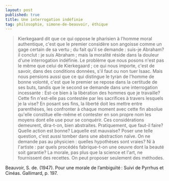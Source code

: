 ```yaml
---
layout: post
published: true
title: Une interrogation indéfinie
tag: philosophie, simone-de-beauvoir, éthique
---
```


> Kierkegaard dit que ce qui oppose le pharisien à l'homme moral authentique, c'est que le premier considère son angoisse comme un gage certain de sa vertu ; du fait qu'il se demande : suis-je Abraham? il conclut : je suis Abraham ; mais la moralité réside dans la douleur d'une interrogation indéfinie. Le problème que nous posons n'est pas le même que celui de Kierkegaard ; ce qui nous importe, c'est de savoir, dans des conditions données, s'il faut ou non tuer Isaac. Mais nous pensions aussi que ce qui distingue le tyran de l'homme de bonne volonté, c'est que le premier se repose dans la certitude de ses buts, tandis que le second se demande dans une interrogation incessante : Est-ce bien à la libération des hommes que je travaille? Cette fin n'est-elle pas contestée par les sacrifices à travers lesquels je la vise? En posant ses fins, la liberté doit les mettre entre parenthèses, les confronter à chaque moment avec cette fin absolue qu'elle constitue elle-même et contester en son propre nom les moyens dont elle use pour se conquérir.
Ces considérations demeurent, dira-t-on, bien abstraites. Pratiquement, que faut-il faire? Quelle action est bonne? Laquelle est mauvaise? Poser une telle question, c'est aussi tomber dans une abstraction naïve. On ne demande pas au physicien : quelles hypothèses sont vraies? Ni à l'artiste : par quels procédés fabrique-t-on une oeuvre dont la beauté soit garantie? La morale, pas plus que la science et l'art, ne fournissent des recettes. On peut proposer seulement des méthodes.

Beauvoir, S. de. (1947). Pour une morale de l’ambiguïté : Suivi de Pyrrhus et Cinéas. Gallimard, p. 197.

